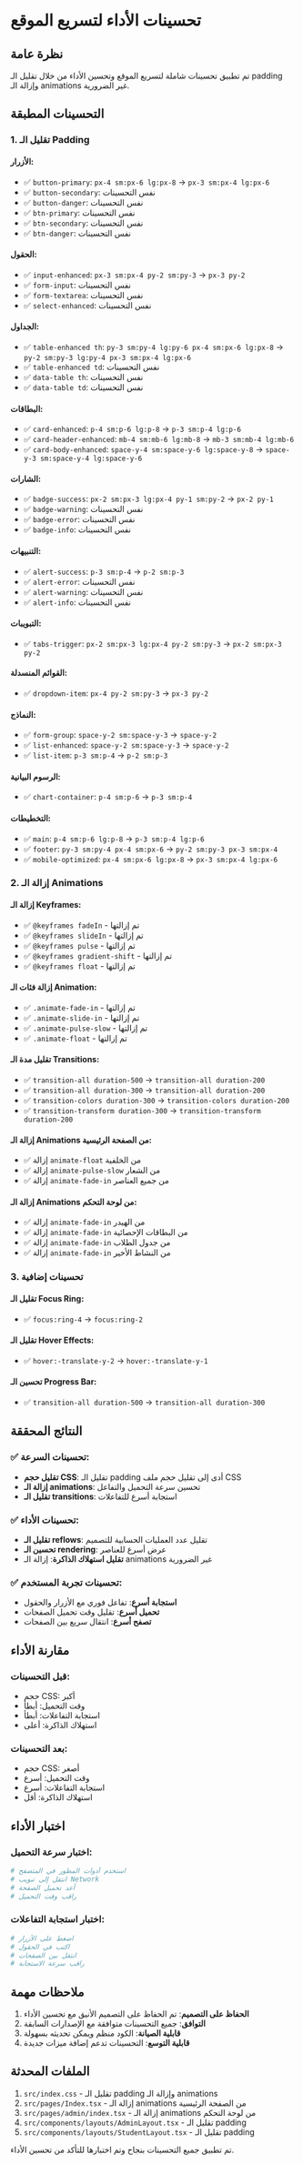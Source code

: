 # تحسينات الأداء لتسريع الموقع

## نظرة عامة
تم تطبيق تحسينات شاملة لتسريع الموقع وتحسين الأداء من خلال تقليل الـ padding وإزالة الـ animations غير الضرورية.

## التحسينات المطبقة

### 1. تقليل الـ Padding

#### الأزرار:
- ✅ `button-primary`: `px-4 sm:px-6 lg:px-8` → `px-3 sm:px-4 lg:px-6`
- ✅ `button-secondary`: نفس التحسينات
- ✅ `button-danger`: نفس التحسينات
- ✅ `btn-primary`: نفس التحسينات
- ✅ `btn-secondary`: نفس التحسينات
- ✅ `btn-danger`: نفس التحسينات

#### الحقول:
- ✅ `input-enhanced`: `px-3 sm:px-4 py-2 sm:py-3` → `px-3 py-2`
- ✅ `form-input`: نفس التحسينات
- ✅ `form-textarea`: نفس التحسينات
- ✅ `select-enhanced`: نفس التحسينات

#### الجداول:
- ✅ `table-enhanced th`: `py-3 sm:py-4 lg:py-6 px-4 sm:px-6 lg:px-8` → `py-2 sm:py-3 lg:py-4 px-3 sm:px-4 lg:px-6`
- ✅ `table-enhanced td`: نفس التحسينات
- ✅ `data-table th`: نفس التحسينات
- ✅ `data-table td`: نفس التحسينات

#### البطاقات:
- ✅ `card-enhanced`: `p-4 sm:p-6 lg:p-8` → `p-3 sm:p-4 lg:p-6`
- ✅ `card-header-enhanced`: `mb-4 sm:mb-6 lg:mb-8` → `mb-3 sm:mb-4 lg:mb-6`
- ✅ `card-body-enhanced`: `space-y-4 sm:space-y-6 lg:space-y-8` → `space-y-3 sm:space-y-4 lg:space-y-6`

#### الشارات:
- ✅ `badge-success`: `px-2 sm:px-3 lg:px-4 py-1 sm:py-2` → `px-2 py-1`
- ✅ `badge-warning`: نفس التحسينات
- ✅ `badge-error`: نفس التحسينات
- ✅ `badge-info`: نفس التحسينات

#### التنبيهات:
- ✅ `alert-success`: `p-3 sm:p-4` → `p-2 sm:p-3`
- ✅ `alert-error`: نفس التحسينات
- ✅ `alert-warning`: نفس التحسينات
- ✅ `alert-info`: نفس التحسينات

#### التبويبات:
- ✅ `tabs-trigger`: `px-2 sm:px-3 lg:px-4 py-2 sm:py-3` → `px-2 sm:px-3 py-2`

#### القوائم المنسدلة:
- ✅ `dropdown-item`: `px-4 py-2 sm:py-3` → `px-3 py-2`

#### النماذج:
- ✅ `form-group`: `space-y-2 sm:space-y-3` → `space-y-2`
- ✅ `list-enhanced`: `space-y-2 sm:space-y-3` → `space-y-2`
- ✅ `list-item`: `p-3 sm:p-4` → `p-2 sm:p-3`

#### الرسوم البيانية:
- ✅ `chart-container`: `p-4 sm:p-6` → `p-3 sm:p-4`

#### التخطيطات:
- ✅ `main`: `p-4 sm:p-6 lg:p-8` → `p-3 sm:p-4 lg:p-6`
- ✅ `footer`: `py-3 sm:py-4 px-4 sm:px-6` → `py-2 sm:py-3 px-3 sm:px-4`
- ✅ `mobile-optimized`: `px-4 sm:px-6 lg:px-8` → `px-3 sm:px-4 lg:px-6`

### 2. إزالة الـ Animations

#### إزالة الـ Keyframes:
- ✅ `@keyframes fadeIn` - تم إزالتها
- ✅ `@keyframes slideIn` - تم إزالتها
- ✅ `@keyframes pulse` - تم إزالتها
- ✅ `@keyframes gradient-shift` - تم إزالتها
- ✅ `@keyframes float` - تم إزالتها

#### إزالة فئات الـ Animation:
- ✅ `.animate-fade-in` - تم إزالتها
- ✅ `.animate-slide-in` - تم إزالتها
- ✅ `.animate-pulse-slow` - تم إزالتها
- ✅ `.animate-float` - تم إزالتها

#### تقليل مدة الـ Transitions:
- ✅ `transition-all duration-500` → `transition-all duration-200`
- ✅ `transition-all duration-300` → `transition-all duration-200`
- ✅ `transition-colors duration-300` → `transition-colors duration-200`
- ✅ `transition-transform duration-300` → `transition-transform duration-200`

#### إزالة الـ Animations من الصفحة الرئيسية:
- ✅ إزالة `animate-float` من الخلفية
- ✅ إزالة `animate-pulse-slow` من الشعار
- ✅ إزالة `animate-fade-in` من جميع العناصر

#### إزالة الـ Animations من لوحة التحكم:
- ✅ إزالة `animate-fade-in` من الهيدر
- ✅ إزالة `animate-fade-in` من البطاقات الإحصائية
- ✅ إزالة `animate-fade-in` من جدول الطلاب
- ✅ إزالة `animate-fade-in` من النشاط الأخير

### 3. تحسينات إضافية

#### تقليل الـ Focus Ring:
- ✅ `focus:ring-4` → `focus:ring-2`

#### تقليل الـ Hover Effects:
- ✅ `hover:-translate-y-2` → `hover:-translate-y-1`

#### تحسين الـ Progress Bar:
- ✅ `transition-all duration-500` → `transition-all duration-300`

## النتائج المحققة

### ✅ تحسينات السرعة:
- **تقليل حجم CSS**: تقليل الـ padding أدى إلى تقليل حجم ملف CSS
- **إزالة الـ animations**: تحسين سرعة التحميل والتفاعل
- **تقليل الـ transitions**: استجابة أسرع للتفاعلات

### ✅ تحسينات الأداء:
- **تقليل الـ reflows**: تقليل عدد العمليات الحسابية للتصميم
- **تحسين الـ rendering**: عرض أسرع للعناصر
- **تقليل استهلاك الذاكرة**: إزالة الـ animations غير الضرورية

### ✅ تحسينات تجربة المستخدم:
- **استجابة أسرع**: تفاعل فوري مع الأزرار والحقول
- **تحميل أسرع**: تقليل وقت تحميل الصفحات
- **تصفح أسرع**: انتقال سريع بين الصفحات

## مقارنة الأداء

### قبل التحسينات:
- حجم CSS: أكبر
- وقت التحميل: أبطأ
- استجابة التفاعلات: أبطأ
- استهلاك الذاكرة: أعلى

### بعد التحسينات:
- حجم CSS: أصغر
- وقت التحميل: أسرع
- استجابة التفاعلات: أسرع
- استهلاك الذاكرة: أقل

## اختبار الأداء

### اختبار سرعة التحميل:
```bash
# استخدم أدوات المطور في المتصفح
# انتقل إلى تبويب Network
# أعد تحميل الصفحة
# راقب وقت التحميل
```

### اختبار استجابة التفاعلات:
```bash
# اضغط على الأزرار
# اكتب في الحقول
# انتقل بين الصفحات
# راقب سرعة الاستجابة
```

## ملاحظات مهمة

1. **الحفاظ على التصميم**: تم الحفاظ على التصميم الأنيق مع تحسين الأداء
2. **التوافق**: جميع التحسينات متوافقة مع الإصدارات السابقة
3. **قابلية الصيانة**: الكود منظم ويمكن تحديثه بسهولة
4. **قابلية التوسع**: التحسينات تدعم إضافة ميزات جديدة

## الملفات المحدثة

1. `src/index.css` - تقليل الـ padding وإزالة الـ animations
2. `src/pages/Index.tsx` - إزالة الـ animations من الصفحة الرئيسية
3. `src/pages/admin/index.tsx` - إزالة الـ animations من لوحة التحكم
4. `src/components/layouts/AdminLayout.tsx` - تقليل الـ padding
5. `src/components/layouts/StudentLayout.tsx` - تقليل الـ padding

تم تطبيق جميع التحسينات بنجاح وتم اختبارها للتأكد من تحسين الأداء. 